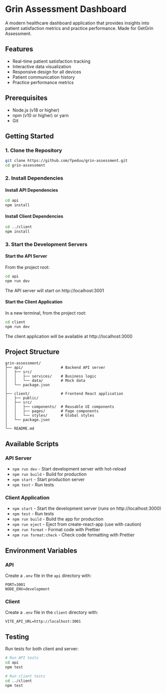 # Grin Assessment Dashboard

A modern healthcare dashboard application that provides insights into patient satisfaction metrics and practice performance. Made for GetGrin Assessment.

## Features

- Real-time patient satisfaction tracking
- Interactive data visualization
- Responsive design for all devices
- Patient communication history
- Practice performance metrics

## Prerequisites

- Node.js (v18 or higher)
- npm (v10 or higher) or yarn
- Git

## Getting Started

### 1. Clone the Repository

```bash
git clone https://github.com/fpeduu/grin-assessment.git
cd grin-assessment
```

### 2. Install Dependencies

#### Install API Dependencies
```bash
cd api
npm install
```

#### Install Client Dependencies
```bash
cd ../client
npm install
```

### 3. Start the Development Servers

#### Start the API Server
From the project root:
```bash
cd api
npm run dev
```

The API server will start on http://localhost:3001

#### Start the Client Application
In a new terminal, from the project root:
```bash
cd client
npm run dev
```

The client application will be available at http://localhost:3000

## Project Structure

```
grin-assessment/
├── api/                 # Backend API server
│   ├── src/
│   │   ├── services/    # Business logic
│   │   └── data/        # Mock data
│   └── package.json
│
├── client/              # Frontend React application
│   ├── public/
│   ├── src/
│   │   ├── components/  # Reusable UI components
│   │   ├── pages/       # Page components
│   │   └── styles/      # Global styles
│   └── package.json
│
└── README.md
```

## Available Scripts

### API Server
- `npm run dev` - Start development server with hot-reload
- `npm run build` - Build for production
- `npm start` - Start production server
- `npm test` - Run tests

### Client Application
- `npm start` - Start the development server (runs on http://localhost:3000)
- `npm test` - Run tests
- `npm run build` - Build the app for production
- `npm run eject` - Eject from create-react-app (use with caution)
- `npm run format` - Format code with Prettier
- `npm run format:check` - Check code formatting with Prettier

## Environment Variables

### API
Create a `.env` file in the `api` directory with:
```
PORT=3001
NODE_ENV=development
```

### Client
Create a `.env` file in the `client` directory with:
```
VITE_API_URL=http://localhost:3001
```

## Testing

Run tests for both client and server:

```bash
# Run API tests
cd api
npm test

# Run client tests
cd ../client
npm test
```